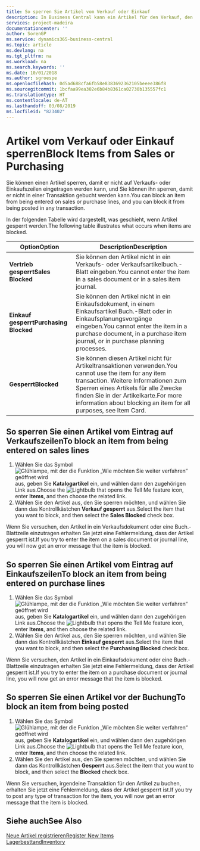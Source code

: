 ```yaml
---
title: So sperren Sie Artikel vom Verkauf oder Einkauf
description: In Business Central kann ein Artikel für den Verkauf, den Einkauf oder alle Zwecke gesperrt werden.
services: project-madeira
documentationcenter: ''
author: SorenGP
ms.service: dynamics365-business-central
ms.topic: article
ms.devlang: na
ms.tgt_pltfrm: na
ms.workload: na
ms.search.keywords: ''
ms.date: 10/01/2018
ms.author: sgroespe
ms.openlocfilehash: 0d5ad688cfa6fb58e8383692362105beeee386f8
ms.sourcegitcommit: 1bcfaa99ea302e6b84b8361ca02730b135557fc1
ms.translationtype: HT
ms.contentlocale: de-AT
ms.lasthandoff: 03/08/2019
ms.locfileid: "823402"
---
```

# <a name="block-items-from-sales-or-purchasing"></a><span data-ttu-id="20aa0-103">Artikel vom Verkauf oder Einkauf sperren</span><span class="sxs-lookup"><span data-stu-id="20aa0-103">Block Items from Sales or Purchasing</span></span>
<span data-ttu-id="20aa0-104">Sie können einen Artikel sperren, damit er nicht auf Verkaufs- oder Einkaufszeilen eingetragen werden kann, und Sie können ihn sperren, damit er nicht in einer Transaktion gebucht werden kann.</span><span class="sxs-lookup"><span data-stu-id="20aa0-104">You can block an item from being entered on sales or purchase lines, and you can block it from being posted in any transaction.</span></span>  

<span data-ttu-id="20aa0-105">In der folgenden Tabelle wird dargestellt, was geschieht, wenn Artikel gesperrt werden.</span><span class="sxs-lookup"><span data-stu-id="20aa0-105">The following table illustrates what occurs when items are blocked.</span></span>  

|<span data-ttu-id="20aa0-106">Option</span><span class="sxs-lookup"><span data-stu-id="20aa0-106">Option</span></span>|<span data-ttu-id="20aa0-107">Description</span><span class="sxs-lookup"><span data-stu-id="20aa0-107">Description</span></span>|  
|--------------------|------------|  
|<span data-ttu-id="20aa0-108">**Vertrieb gesperrt**</span><span class="sxs-lookup"><span data-stu-id="20aa0-108">**Sales Blocked**</span></span>|<span data-ttu-id="20aa0-109">Sie können den Artikel nicht in ein Verkaufs- oder Verkaufsartikelbuch.-Blatt eingeben.</span><span class="sxs-lookup"><span data-stu-id="20aa0-109">You cannot enter the item in a sales document or in a sales item journal.</span></span>|  
|<span data-ttu-id="20aa0-110">**Einkauf gesperrt**</span><span class="sxs-lookup"><span data-stu-id="20aa0-110">**Purchasing Blocked**</span></span>|<span data-ttu-id="20aa0-111">Sie können den Artikel nicht in ein Einkaufsdokument, in einem Einkaufsartikel Buch.-Blatt oder in Einkaufsplanungsvorgänge eingeben.</span><span class="sxs-lookup"><span data-stu-id="20aa0-111">You cannot enter the item in a purchase document, in a purchase item journal, or in purchase planning processes.</span></span>|  
|<span data-ttu-id="20aa0-112">**Gesperrt**</span><span class="sxs-lookup"><span data-stu-id="20aa0-112">**Blocked**</span></span>|<span data-ttu-id="20aa0-113">Sie können diesen Artikel nicht für Artikeltransaktionen verwenden.</span><span class="sxs-lookup"><span data-stu-id="20aa0-113">You cannot use the item for any item transaction.</span></span> <span data-ttu-id="20aa0-114">Weitere Informationen zum Sperren eines Artikels für alle Zwecke finden Sie in der Artikelkarte.</span><span class="sxs-lookup"><span data-stu-id="20aa0-114">For more information about blocking an item for all purposes, see Item Card.</span></span>|  

## <a name="to-block-an-item-from-being-entered-on-sales-lines"></a><span data-ttu-id="20aa0-115">So sperren Sie einen Artikel vom Eintrag auf Verkaufszeilen</span><span class="sxs-lookup"><span data-stu-id="20aa0-115">To block an item from being entered on sales lines</span></span>  

1.  <span data-ttu-id="20aa0-116">Wählen Sie das Symbol ![Glühlampe, mit der die Funktion „Wie möchten Sie weiter verfahren“ geöffnet wird](media/ui-search/search_small.png "Wie möchten Sie weiter verfahren?") aus, geben Sie **Katalogartikel** ein, und wählen dann den zugehörigen Link aus.</span><span class="sxs-lookup"><span data-stu-id="20aa0-116">Choose the ![Lightbulb that opens the Tell Me feature](media/ui-search/search_small.png "Tell me what you want to do") icon, enter **Items**, and then choose the related link.</span></span>  
2.  <span data-ttu-id="20aa0-117">Wählen Sie den Artikel aus, den Sie sperren möchten, und wählen Sie dann das Kontrollkästchen **Verkauf gesperrt** aus.</span><span class="sxs-lookup"><span data-stu-id="20aa0-117">Select the item that you want to block, and then select the **Sales Blocked** check box.</span></span>  

<span data-ttu-id="20aa0-118">Wenn Sie versuchen, den Artikel in ein Verkaufsdokument oder eine Buch.-Blattzeile einzutragen erhalten Sie jetzt eine Fehlermeldung, dass der Artikel gesperrt ist.</span><span class="sxs-lookup"><span data-stu-id="20aa0-118">If you try to enter the item on a sales document or journal line, you will now get an error message that the item is blocked.</span></span>

## <a name="to-block-an-item-from-being-entered-on-purchase-lines"></a><span data-ttu-id="20aa0-119">So sperren Sie einen Artikel vom Eintrag auf Einkaufszeilen</span><span class="sxs-lookup"><span data-stu-id="20aa0-119">To block an item from being entered on purchase lines</span></span>  

1.  <span data-ttu-id="20aa0-120">Wählen Sie das Symbol ![Glühlampe, mit der die Funktion „Wie möchten Sie weiter verfahren“ geöffnet wird](media/ui-search/search_small.png "Wie möchten Sie weiter verfahren?") aus, geben Sie **Katalogartikel** ein, und wählen dann den zugehörigen Link aus.</span><span class="sxs-lookup"><span data-stu-id="20aa0-120">Choose the ![Lightbulb that opens the Tell Me feature](media/ui-search/search_small.png "Tell me what you want to do") icon, enter **Items**, and then choose the related link.</span></span>  
2.  <span data-ttu-id="20aa0-121">Wählen Sie den Artikel aus, den Sie sperren möchten, und wählen Sie dann das Kontrollkästchen **Einkauf gesperrt** aus.</span><span class="sxs-lookup"><span data-stu-id="20aa0-121">Select the item that you want to block, and then select the **Purchasing Blocked** check box.</span></span>  

<span data-ttu-id="20aa0-122">Wenn Sie versuchen, den Artikel in ein Einkaufsdokument oder eine Buch.-Blattzeile einzutragen erhalten Sie jetzt eine Fehlermeldung, dass der Artikel gesperrt ist.</span><span class="sxs-lookup"><span data-stu-id="20aa0-122">If you try to enter the item on a purchase document or journal line, you will now get an error message that the item is blocked.</span></span>

## <a name="to-block-an-item-from-being-posted"></a><span data-ttu-id="20aa0-123">So sperren Sie einen Artikel vor der Buchung</span><span class="sxs-lookup"><span data-stu-id="20aa0-123">To block an item from being posted</span></span>
1. <span data-ttu-id="20aa0-124">Wählen Sie das Symbol ![Glühlampe, mit der die Funktion „Wie möchten Sie weiter verfahren“ geöffnet wird](media/ui-search/search_small.png "Wie möchten Sie weiter verfahren?") aus, geben Sie **Katalogartikel** ein, und wählen dann den zugehörigen Link aus.</span><span class="sxs-lookup"><span data-stu-id="20aa0-124">Choose the ![Lightbulb that opens the Tell Me feature](media/ui-search/search_small.png "Tell me what you want to do") icon, enter **Items**, and then choose the related link.</span></span>
2. <span data-ttu-id="20aa0-125">Wählen Sie den Artikel aus, den Sie sperren möchten, und wählen Sie dann das Kontrollkästchen **Gesperrt** aus.</span><span class="sxs-lookup"><span data-stu-id="20aa0-125">Select the item that you want to block, and then select the **Blocked** check box.</span></span>

<span data-ttu-id="20aa0-126">Wenn Sie versuchen, irgendeine Transaktion für den Artikel zu buchen, erhalten Sie jetzt eine Fehlermeldung, dass der Artikel gesperrt ist.</span><span class="sxs-lookup"><span data-stu-id="20aa0-126">If you try to post any type of transaction for the item, you will now get an error message that the item is blocked.</span></span>

## <a name="see-also"></a><span data-ttu-id="20aa0-127">Siehe auch</span><span class="sxs-lookup"><span data-stu-id="20aa0-127">See Also</span></span>  
[<span data-ttu-id="20aa0-128">Neue Artikel registrieren</span><span class="sxs-lookup"><span data-stu-id="20aa0-128">Register New Items</span></span>](inventory-how-register-new-items.md)  
[<span data-ttu-id="20aa0-129">Lagerbesttand</span><span class="sxs-lookup"><span data-stu-id="20aa0-129">Inventory</span></span>](inventory-manage-inventory.md)  
